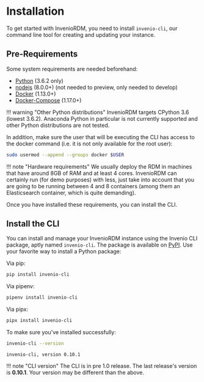 # Installation

To get started with InvenioRDM, you need to install `invenio-cli`, our
command line tool for creating and updating your instance.

## Pre-Requirements

Some system requirements are needed beforehand:

- [Python](https://www.python.org/) (3.6.2 only)
- [nodejs](https://nodejs.org) (8.0.0+) (not needed to preview, only needed to develop)
- [Docker](https://docs.docker.com/) (1.13.0+)
- [Docker-Compose](https://docs.docker.com/compose/) (1.17.0+)

!!! warning "Other Python distributions"
    InvenioRDM targets CPython 3.6 (lowest 3.6.2). Anaconda Python in particular is not currently supported and other Python distributions are not tested.

In addition, make sure the user that will be executing the CLI has access to
the docker command (i.e. it is not only available for the root user):

```bash
sudo usermod --append --groups docker $USER
```

!!! note "Hardware requirements"
    We usually deploy the RDM in machines that have around 8GB of RAM and at least 4 cores. InvenioRDM can certainly run (for demo purposes) with less, just take into account that you are going to be running between 4 and 8 containers (among them an Elasticsearch container, which is quite demanding).

Once you have installed these requirements, you can install the CLI.

## Install the CLI

You can install and manage your InvenioRDM instance using the Invenio CLI package,
aptly named `invenio-cli`. The package is available on [PyPI](https://pypi.org/project/invenio-cli/).
Use your favorite way to install a Python package:

Via pip:

``` bash
pip install invenio-cli
```

Via pipenv:

``` bash
pipenv install invenio-cli
```

Via pipx:

``` bash
pipx install invenio-cli
```

To make sure you've installed successfully:

``` bash
invenio-cli --version
```
``` console
invenio-cli, version 0.10.1
```

!!! note "CLI version"
    The CLI is in pre 1.0 release. The last release's version is **0.10.1**. Your version may be different than the above.
